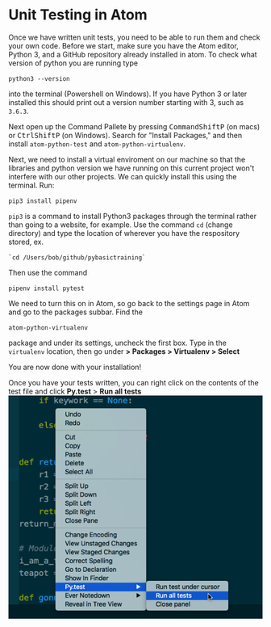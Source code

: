# Unit Testing in Atom

Once we have written unit tests, you need to be able to run them and check your own code.
Before we start, make sure you have the Atom editor, Python 3, and a GitHub repository already installed in atom.
To check what version of python you are running type 
```
python3 --version
```
into the terminal (Powershell on Windows). If you have Python 3 or later installed this should print out a version number starting with 3, such as `3.6.3`.

Next open up the Command Pallete by pressing <kbd>Command</kbd><kbd>Shift</kbd><kbd>P</kbd> (on macs) or <kbd>Ctrl</kbd><kbd>Shift</kbd><kbd>P</kbd> (on Windows). Search for "Install Packages," and then install `atom-python-test` and `atom-python-virtualenv`.

Next, we need to install a virtual enviroment on our machine so that the libraries and python version we have running on this current project won't interfere with our other projects. We can quickly install this using the terminal. 
Run: 
```
pip3 install pipenv
```
`pip3` is a command to install Python3 packages through the terminal rather than going to a website, for example. Use the command `cd` (change directory) and type the location of wherever you have the respository stored, ex. 
```
`cd /Users/bob/github/pybasictraining`
```
Then use the command 
```
pipenv install pytest
```

We need to turn this on in Atom, so go back to the settings page in Atom and go to the packages subbar. Find the 
```
atom-python-virtualenv
```
package and under its settings, uncheck the first box. Type in the `virtualenv` location, then go under **> Packages > Virtualenv > Select**

You are now done with your installation!

Once you have your tests written, you can right click on the contents of the test file and click **Py.test** > **Run all tests**
![right click on your code to run a test:](/images/py.test.png)
